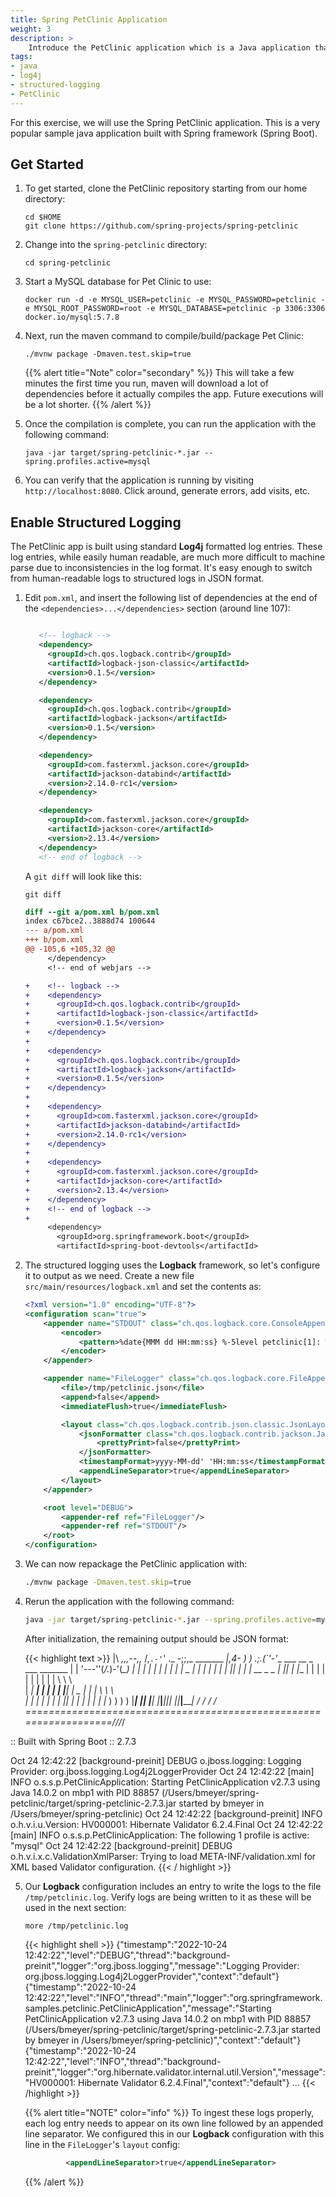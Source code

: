 ```yaml
---
title: Spring PetClinic Application
weight: 3
description: >
    Introduce the PetClinic application which is a Java application that will be used as the test bed for this workshop.
tags:
- java
- log4j
- structured-logging
- PetClinic
---
```


For this exercise, we will use the Spring PetClinic application. This is a very popular sample java application built with Spring framework (Spring Boot).

## Get Started

1. To get started, clone the PetClinic repository starting from our home directory:

   ```shell
   cd $HOME 
   git clone https://github.com/spring-projects/spring-petclinic
   ```


2. Change into the `spring-petclinic` directory:

   ```shell
   cd spring-petclinic
   ```

3. Start a MySQL database for Pet Clinic to use:

   ```shell
   docker run -d -e MYSQL_USER=petclinic -e MYSQL_PASSWORD=petclinic -e MYSQL_ROOT_PASSWORD=root -e MYSQL_DATABASE=petclinic -p 3306:3306 docker.io/mysql:5.7.8
   ```

4. Next, run the maven command to compile/build/package Pet Clinic:

   ```shell
   ./mvnw package -Dmaven.test.skip=true
   ```

   {{% alert title="Note" color="secondary" %}}
   This will take a few minutes the first time you run, maven will download a lot of dependencies before it actually compiles the app. Future executions will be a lot shorter.
   {{% /alert %}}

5. Once the compilation is complete, you can run the application with the following command:

   ```shell
   java -jar target/spring-petclinic-*.jar --spring.profiles.active=mysql
   ```

6. You can verify that the application is running by visiting `http://localhost:8080`. Click around, generate errors, add visits, etc.

## Enable Structured Logging

The PetClinic app is built using standard **Log4j** formatted log entries.  These log entries, while easily human readable, are much more difficult to machine parse due to inconsistencies in the log format.  It's easy enough to switch from human-readable logs to structured logs in JSON format.

1. Edit `pom.xml`, and insert the following list of dependencies at the end of the `<dependencies>...</dependencies>` section (around line 107):

    ```xml {linenos=table, linenostart=107}
   
       <!-- logback -->
       <dependency>
         <groupId>ch.qos.logback.contrib</groupId>
         <artifactId>logback-json-classic</artifactId>
         <version>0.1.5</version>
       </dependency>
   
       <dependency>
         <groupId>ch.qos.logback.contrib</groupId>
         <artifactId>logback-jackson</artifactId>
         <version>0.1.5</version>
       </dependency>
   
       <dependency>
         <groupId>com.fasterxml.jackson.core</groupId>
         <artifactId>jackson-databind</artifactId>
         <version>2.14.0-rc1</version>
       </dependency>
   
       <dependency>
         <groupId>com.fasterxml.jackson.core</groupId>
         <artifactId>jackson-core</artifactId>
         <version>2.13.4</version>
       </dependency>
       <!-- end of logback -->
   ```

   A `git diff` will look like this:
   
   ```shell
   git diff
   ```

    ```diff
    diff --git a/pom.xml b/pom.xml
    index c67bce2..3888d74 100644
    --- a/pom.xml
    +++ b/pom.xml
    @@ -105,6 +105,32 @@
         </dependency>
         <!-- end of webjars -->
    
    +    <!-- logback -->
    +    <dependency>
    +      <groupId>ch.qos.logback.contrib</groupId>
    +      <artifactId>logback-json-classic</artifactId>
    +      <version>0.1.5</version>
    +    </dependency>
    +
    +    <dependency>
    +      <groupId>ch.qos.logback.contrib</groupId>
    +      <artifactId>logback-jackson</artifactId>
    +      <version>0.1.5</version>
    +    </dependency>
    +
    +    <dependency>
    +      <groupId>com.fasterxml.jackson.core</groupId>
    +      <artifactId>jackson-databind</artifactId>
    +      <version>2.14.0-rc1</version>
    +    </dependency>
    +
    +    <dependency>
    +      <groupId>com.fasterxml.jackson.core</groupId>
    +      <artifactId>jackson-core</artifactId>
    +      <version>2.13.4</version>
    +    </dependency>
    +    <!-- end of logback -->
    +
         <dependency>
           <groupId>org.springframework.boot</groupId>
           <artifactId>spring-boot-devtools</artifactId>
    ```

2. The structured logging uses the **Logback** framework, so let's configure it to output as we need.  Create a new file `src/main/resources/logback.xml` and set the contents as:

    ```xml
    <?xml version="1.0" encoding="UTF-8"?>
    <configuration scan="true">
        <appender name="STDOUT" class="ch.qos.logback.core.ConsoleAppender">
            <encoder>
                <pattern>%date{MMM dd HH:mm:ss} %-5level petclinic[1]: %msg %n</pattern>
            </encoder>
        </appender>
    
        <appender name="FileLogger" class="ch.qos.logback.core.FileAppender">
            <file>/tmp/petclinic.json</file>
            <append>false</append>
            <immediateFlush>true</immediateFlush>
    
            <layout class="ch.qos.logback.contrib.json.classic.JsonLayout">
                <jsonFormatter class="ch.qos.logback.contrib.jackson.JacksonJsonFormatter">
                    <prettyPrint>false</prettyPrint>
                </jsonFormatter>
                <timestampFormat>yyyy-MM-dd' 'HH:mm:ss</timestampFormat>
                <appendLineSeparator>true</appendLineSeparator>
            </layout>
        </appender>
    
        <root level="DEBUG">
            <appender-ref ref="FileLogger"/>
            <appender-ref ref="STDOUT"/>
        </root>
    </configuration>
    ```

3. We can now repackage the PetClinic application with:

   ```bash
   ./mvnw package -Dmaven.test.skip=true
   ```

4. Rerun the application with the following command:

   ```bash
   java -jar target/spring-petclinic-*.jar --spring.profiles.active=mysql
   ```
   
   After initialization, the remaining output should be JSON format:

   {{< highlight text >}}
              |\      _,,,--,,_
             /,`.-'`'   ._  \-;;,_
  _______ __|,4-  ) )_   .;.(__`'-'__     ___ __    _ ___ _______
 |       | '---''(_/._)-'(_\_)   |   |   |   |  |  | |   |       |
 |    _  |    ___|_     _|       |   |   |   |   |_| |   |       | __ _ _
 |   |_| |   |___  |   | |       |   |   |   |       |   |       | \ \ \ \
 |    ___|    ___| |   | |      _|   |___|   |  _    |   |      _|  \ \ \ \
 |   |   |   |___  |   | |     |_|       |   | | |   |   |     |_    ) ) ) )
 |___|   |_______| |___| |_______|_______|___|_|  |__|___|_______|  / / / /
 ==================================================================/_/_/_/

:: Built with Spring Boot :: 2.7.3

Oct 24 12:42:22 [background-preinit] DEBUG o.jboss.logging: Logging Provider: org.jboss.logging.Log4j2LoggerProvider
Oct 24 12:42:22 [main] INFO o.s.s.p.PetClinicApplication: Starting PetClinicApplication v2.7.3 using Java 14.0.2 on mbp1 with PID 88857 (/Users/bmeyer/spring-petclinic/target/spring-petclinic-2.7.3.jar started by bmeyer in /Users/bmeyer/spring-petclinic)
Oct 24 12:42:22 [background-preinit] INFO  o.h.v.i.u.Version: HV000001: Hibernate Validator 6.2.4.Final
Oct 24 12:42:22 [main] INFO  o.s.s.p.PetClinicApplication: The following 1 profile is active: "mysql"
Oct 24 12:42:22 [background-preinit] DEBUG o.h.v.i.x.c.ValidationXmlParser: Trying to load META-INF/validation.xml for XML based Validator configuration.
   {{< / highlight >}}

5. Our **Logback** configuration includes an entry to write the logs to the file `/tmp/petclinic.log`. Verify logs are being written to it as these will be used in the next section:

   ```shell
   more /tmp/petclinic.log
   ```
   
   {{< highlight shell >}}
{"timestamp":"2022-10-24 12:42:22","level":"DEBUG","thread":"background-preinit","logger":"org.jboss.logging","message":"Logging Provider: org.jboss.logging.Log4j2LoggerProvider","context":"default"}
{"timestamp":"2022-10-24 12:42:22","level":"INFO","thread":"main","logger":"org.springframework.samples.petclinic.PetClinicApplication","message":"Starting PetClinicApplication v2.7.3 using Java 14.0.2 on mbp1 with PID 88857 (/Users/bmeyer/spring-petclinic/target/spring-petclinic-2.7.3.jar started by bmeyer in /Users/bmeyer/spring-petclinic)","context":"default"}
{"timestamp":"2022-10-24 12:42:22","level":"INFO","thread":"background-preinit","logger":"org.hibernate.validator.internal.util.Version","message":"HV000001: Hibernate Validator 6.2.4.Final","context":"default"}
   ...
   {{< /highlight >}}

   {{% alert title="NOTE" color="info" %}}
   To ingest these logs properly, each log entry needs to appear on its own line followed by an appended line separator.  We configured this in our **Logback** configuration with this line in the `FileLogger`'s `layout` config:

   ```xml
   			<appendLineSeparator>true</appendLineSeparator>
   ```
   {{% /alert %}}

